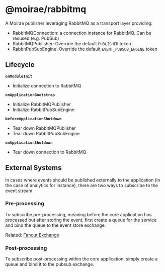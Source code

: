 # @moirae/rabbitmq

A Moirae publisher leveraging RabbitMQ as a transport layer providing:
- RabbitMQConnection: a connection instance for RabbitMQ. Can be resused (e.g. PubSub)
- RabbitMQPublisher: Override the default `PUBLISHER` token
- RabbitPubSubEngine: Override the default `EVENT_PUBSUB_ENGINE` token

## Lifecycle
**`onModuleInit`**
- Initialize connection to RabbitMQ

**`onApplicationBootstrap`**
- Initialize RabbitMQPublisher
- Initialize RabbitPubSubEngine

**`beforeApplicationShutdown`**
- Tear down RabbitMQPublisher
- Tear down RabbitPubSubEngine

**`onApplicationShutdown`**
- Tear down connection to RabbitMQ

## External Systems
In cases where events should be published externally to the application (in the case of analytics for instance), there are two ways to subscribe to the event stream.

### Pre-processing
To subscribe pre-processing, meaning before the core application has processed but after storing the event, first create a queue for the service and bind the queue to the event store exchange.

Related: [Fanout Exchange](https://www.rabbitmq.com/tutorials/tutorial-three-python.html)

### Post-processing
To subscribe post-processing within the core application, simply create a queue and bind it to the pubsub exchange. 
